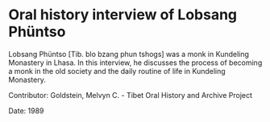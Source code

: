 # Oral history interview of Lobsang Phüntso  
Lobsang Phüntso [Tib. blo bzang phun tshogs] was a monk in Kundeling Monastery in Lhasa. In this interview, he discusses the process of becoming a monk in the old society and the daily routine of life in Kundeling Monastery. 

Contributor: Goldstein, Melvyn C. - Tibet Oral History and Archive Project  

Date:
1989  

